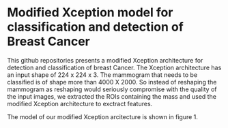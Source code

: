 # Modified Xception model for classification and detection of Breast Cancer 

This github repositories presents a modified Xception architecture for detection and classification of breast Cancer. The Xception architecture has an input shape of 224 x 224 x 3. The mammogram that needs to be classified is of shape more than 4000 X 2000. So instead of reshaping the mammogram as reshaping would seriously compromise with the quality of the input images, we extracted the ROIs containing the mass and used the modified Xception architecture to exctract features. 

The model of our modified Xception arcitecture is shown in figure 1.
